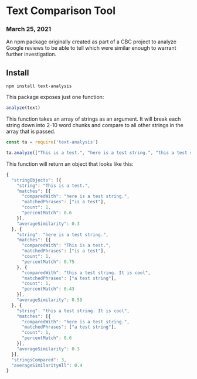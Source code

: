 # Text Comparison Tool
### March 25, 2021

An npm package originally created as part of a CBC project to analyze Google reviews to be able to tell which were similar enough to warrant further investigation.

## Install

`npm install text-analysis`

This package exposes just one function:

```javascript
analyze(text)
```

This function takes an array of strings as an argument. It will break each string down into 2-10 word chunks and compare to all other strings in the array that is passed.

```javascript
const ta = require('text-analysis')

ta.analyze(["This is a test.", "here is a test string.", "this a test string. It is cool"])
```

This function will return an object that looks like this:

```javascript
{
  "stringObjects": [{
    "string": "This is a test.",
    "matches": [{
      "comparedWith": "here is a test string.",
      "matchedPhrases": ["is a test"],
      "count": 1,
      "percentMatch": 0.6
    }],
    "averageSimilarity": 0.3
  }, {
    "string": "here is a test string.",
    "matches": [{
      "comparedWith": "This is a test.",
      "matchedPhrases": ["is a test"],
      "count": 1,
      "percentMatch": 0.75
    }, {
      "comparedWith": "this a test string. It is cool",
      "matchedPhrases": ["a test string"],
      "count": 1,
      "percentMatch": 0.43
    }],
    "averageSimilarity": 0.59
  }, {
    "string": "this a test string. It is cool",
    "matches": [{
      "comparedWith": "here is a test string.",
      "matchedPhrases": ["a test string"],
      "count": 1,
      "percentMatch": 0.6
    }],
    "averageSimilarity": 0.3
  }],
  "stringsCompared": 3,
  "averageSimilarityAll": 0.4
}
```

